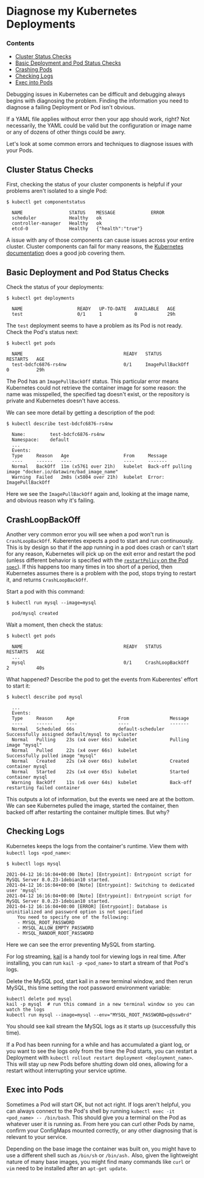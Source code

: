 # Diagnose my Kubernetes Deployments

<div class="docs-article-toc">
<h3>Contents</h3>

* [Cluster Status Checks](#cluster-status-checks)
* [Basic Deployment and Pod Status Checks](#basic-deployment-and-pod-status-checks)
* [Crashing Pods](craashing-pods)
* [Checking Logs](checking-logs)
* [Exec into Pods](exec-into-pods)

</div>

Debugging issues in Kubernetes can be difficult and debugging always begins with diagnosing the problem. Finding the information you need to diagnose a failing Deployment or Pod isn't obvious.

If a YAML file applies without error then your app should work, right?  Not necessarily, the YAML could be valid but the configuration or image name or any of dozens of other things could be awry.

Let's look at some common errors and techniques to diagnose issues with your Pods.

## Cluster Status Checks

First, checking the status of your cluster components is helpful if your problems aren't isolated to a single Pod:

```
$ kubectl get componentstatus
  
  NAME                 STATUS    MESSAGE             ERROR
  scheduler            Healthy   ok
  controller-manager   Healthy   ok
  etcd-0               Healthy   {"health":"true"}
```

A issue with any of those components can cause issues across your entire cluster.  Cluster components can fail for many reasons, the [Kubernetes documentation](https://kubernetes.io/docs/tasks/debug-application-cluster/debug-cluster/#a-general-overview-of-cluster-failure-modes) does a good job covering them.

## Basic Deployment and Pod Status Checks

Check the status of your deployments:

```
$ kubectl get deployments
  
  NAME                    READY   UP-TO-DATE   AVAILABLE   AGE
  test                    0/1     1            0           29h
```

The `test` deployment seems to have a problem as its Pod is not ready.  Check the Pod's status next:

```
$ kubectl get pods
  
  NAME                                     READY   STATUS             RESTARTS   AGE
  test-bdcfc6876-rs4nw                     0/1     ImagePullBackOff   0          29h
```

The Pod has an `ImagePullBackOff` status.  This particular error means Kubernetes could not retrieve the container image for some reason: the name was misspelled, the specified tag doesn't exist, or the repository is private and Kubernetes doesn't have access.

We can see more detail by getting a description of the pod:

```
$ kubectl describe test-bdcfc6876-rs4nw
  
  Name:         test-bdcfc6876-rs4nw
  Namespace:    default
  ...
  Events:
  Type     Reason   Age                    From     Message
  ----     ------   ----                   ----     -------
  Normal   BackOff  11m (x5761 over 21h)   kubelet  Back-off pulling image "docker.io/datawire/bad_image_name"
  Warning  Failed   2m8s (x5804 over 21h)  kubelet  Error: ImagePullBackOff
```

Here we see the `ImagePullBackOff` again and, looking at the image name, and obvious reason why it's failing.

## CrashLoopBackOff

Another very common error you will see when a pod won't run is `CrashLoopBackOff`.  Kuberentes expects a pod to start and run continuously.  This is by design so that if the app running in a pod does crash or can't start for any reason, Kubernetes will pick up on the exit error and restart the pod (unless different behavior is specified with the [`restartPolicy` on the Pod `spec`](https://kubernetes.io/docs/concepts/workloads/pods/pod-lifecycle/#restart-policy)).  If this happens too many times in too short of a period, then Kubernetes assumes there is a problem with the pod, stops trying to restart it, and returns `CrashLoopBackOff`.

Start a pod with this command:

```
$ kubectl run mysql --image=mysql
  
  pod/mysql created
```

Wait a moment, then check the status:

```
$ kubectl get pods
  
  NAME                                     READY   STATUS             RESTARTS   AGE
  ...
  mysql                                    0/1     CrashLoopBackOff   2          40s
```

What happened?  Describe the pod to get the events from Kuberentes' effort to start it:  

```
$ kubectl describe pod mysql
  
  ...
  Events:
  Type     Reason     Age                From               Message
  ----     ------     ----               ----               -------
  Normal   Scheduled  66s                default-scheduler  Successfully assigned default/mysql to mycluster
  Normal   Pulling    23s (x4 over 66s)  kubelet            Pulling image "mysql"
  Normal   Pulled     22s (x4 over 66s)  kubelet            Successfully pulled image "mysql"
  Normal   Created    22s (x4 over 66s)  kubelet            Created container mysql
  Normal   Started    22s (x4 over 65s)  kubelet            Started container mysql
  Warning  BackOff    11s (x6 over 64s)  kubelet            Back-off restarting failed container
```

This outputs a lot of information, but the events we need are at the bottom.  We can see Kubernetes pulled the image, started the container, then backed off after restarting the container multiple times.  But why?

## Checking Logs

Kubernetes keeps the logs from the container's runtime.  View them with `kubectl logs <pod_name>`:

```
$ kubectl logs mysql

2021-04-12 16:16:04+00:00 [Note] [Entrypoint]: Entrypoint script for MySQL Server 8.0.23-1debian10 started.
2021-04-12 16:16:04+00:00 [Note] [Entrypoint]: Switching to dedicated user 'mysql'
2021-04-12 16:16:04+00:00 [Note] [Entrypoint]: Entrypoint script for MySQL Server 8.0.23-1debian10 started.
2021-04-12 16:16:04+00:00 [ERROR] [Entrypoint]: Database is uninitialized and password option is not specified
    You need to specify one of the following:
    - MYSQL_ROOT_PASSWORD
    - MYSQL_ALLOW_EMPTY_PASSWORD
    - MYSQL_RANDOM_ROOT_PASSWORD
```

Here we can see the error preventing MySQL from starting.  

For log streaming, [kail](https://github.com/boz/kail) is a handy tool for viewing logs in real time.  After installing, you can run `kail -p <pod_name>` to start a stream of that Pod's logs.

Delete the MySQL pod, start kail in a new terminal window, and then rerun MySQL, this time setting the root password environment variable:

```
kubectl delete pod mysql
kail -p mysql  # run this command in a new terminal window so you can watch the logs
kubectl run mysql --image=mysql --env="MYSQL_ROOT_PASSWORD=p@ssw0rd"
```

You should see kail stream the MySQL logs as it starts up (successfully this time). 

If a Pod has been running for a while and has accumulated a giant log, or you want to see the logs only from the time the Pod starts, you can restart a Deployment with `kubectl rollout restart deployment <deployment_name>`.  This will stay up new Pods before shutting down old ones, allowing for a restart without interrupting your service uptime.


## Exec into Pods

Sometimes a Pod will start OK, but not act right.  If logs aren't helpful, you can always connect to the Pod's shell by running `kubectl exec -it <pod_name> -- /bin/bash`.  This should give you a terminal on the Pod as whatever user it is running as.  From here you can curl other Pods by name, confirm your ConfigMaps mounted correctly, or any other diagnosing that is relevant to your service.

Depending on the base image the container was built on, you might have to use a different shell such as `/bin/sh` or `/bin/ash.`  Also, given the lightweight nature of many base images, you might find many commands like `curl` or `vim` need to be installed after an `apt-get update`.